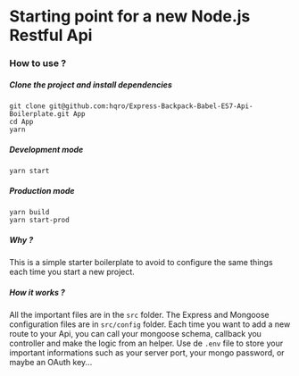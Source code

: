 # Starting point for a new Node.js Restful Api

### How to use ?

##### Clone the project and install dependencies

```
git clone git@github.com:hqro/Express-Backpack-Babel-ES7-Api-Boilerplate.git App
cd App
yarn
```

##### Development mode

```
yarn start
```

##### Production mode

```
yarn build
yarn start-prod
```

##### Why ?

This is a simple starter boilerplate to avoid to configure the same things each time you start a new project.

##### How it works ?

All the important files are in the `src` folder. The Express and Mongoose configuration files are in `src/config` folder. Each time you want to add a new route to your Api, you can call your mongoose schema, callback you controller and make the logic from an helper.
Use de `.env` file to store your important informations such as your server port, your mongo password, or maybe an OAuth key...
